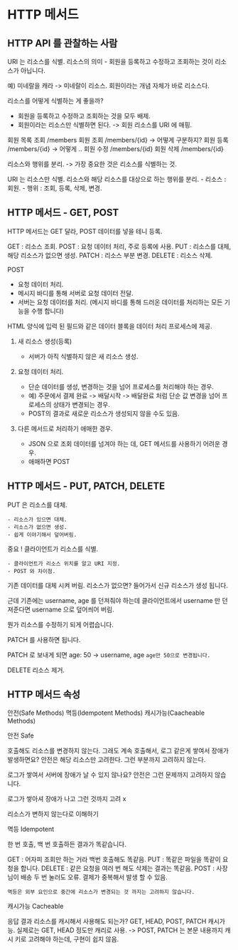 # HTTP 메서드



## HTTP API 를 관찰하는 사람

URI 는 리소스를 식별.
리소스의 의미 - 회원을 등록하고 수정하고 조회하는 것이 리소스가 아닙니다.

예) 미네랄을 캐라 -> 미네랄이 리소스.
회원이라는 개념 자체가 바로 리소스다.

리소스를 어떻게 식별하는 게 좋을까?

- 회원을 등록하고 수정하고 조회하는 것을 모두 배제.
- 회원이라는 리소스만 식별하면 된다. -> 회원 리소스를 URI 에 매핑.

회원 목록 조회 /members
회원 조회 /members/{id} -> 어떻게 구분하지?
회원 등록 /members/{id} -> 어떻게 ..
회원 수정 /members/{id}
회원 삭제 /members/{id}


리소스와 행위를 분리.
-> 가장 중요한 것은 리소스를 식별하는 것.

URI 는 리소스만 식별.
리소스와 해당 리소스를 대상으로 하는 행위를 분리.
    - 리소스 : 회원.
    - 행위 : 조회, 등록, 삭제, 변경.




## HTTP 메서드 - GET, POST 

HTTP 메서드는 GET 달라, POST 데이터를 넣을 테니 등록.

GET : 리소스 조회.
POST : 요청 데이터 처리, 주로 등록에 사용.
PUT : 리소스를 대체, 해당 리소스가 없으면 생성.
PATCH : 리소스 부분 변경.
DELETE : 리소스 삭제.




POST

- 요청 데이터 처리.
- 메시지 바디를 통해 서버로 요청 데이터 전달.
- 서버는 요청 데이터를 처리. (메시지 바디를 통해 드러온 데이터를 처리하는 모든 기능을 수행 합니다)

HTML 양식에 입력 된 필드와 같은 데이터 블록을 데이터 처리 프로세스에 제공.

1. 새 리소스 생성(등록)
    - 서버가 아직 식별하지 않은 새 리소스 생성.

2. 요청 데이터 처리.
    - 단순 데이터를 생성, 변경하는 것을 넘어 프로세스를 처리해야 하는 경우.
    - 예) 주문에서 결제 완료 -> 배달시작 -> 배달완료 처럼 단순 값 변경을 넘어 프로세스의 상태가 변경되는 경우.
    - POST의 결과로 새로운 리소스가 생성되지 않을 수도 있음.

3. 다른 메서드로 처리하기 애매한 경우.
    - JSON 으로 조회 데이터를 넘겨야 하는 데, GET 메서드를 사용하기 어려운 경우.
    - 애매하면 POST 



## HTTP 메서드 - PUT, PATCH, DELETE

PUT 은 리소스를 대체.

    - 리소스가 있으면 대체.
    - 리소스가 없으면 생성.
    - 쉽게 이야기해서 덮어버림.

중요 ! 클라이언트가 리소스를 식별.

    - 클라이언트가 리소스 위치를 알고 URI 지정.
    - POST 와 차이점.

기존 데이터를 대체 시켜 버림. 
리소스가 없으면? 들어가서 신규 리소스가 생성 됩니다.

근데 기존에는 username, age 를 던져줘야 하는데
클라이언트에서 username 만 던져준다면 username 으로 덮어씌어 버림.

뭔가 리소스를 수정하기 되게 어렵습니다.




PATCH 를 사용하면 됩니다.

PATCH 로 보내게 되면 age: 50 -> username, age 
`age만 50으로 변경됩니다.`

DELETE 리소스 제거.




## HTTP 메서드 속성

안전(Safe Methods)
멱등(Idempotent Methods)
캐시가능(Caacheable Methods)

안전 Safe 

호출해도 리소스를 변경하지 않는다.
그래도 계속 호출해서, 로그 같은게 쌓여서 장애가 발생하면요?
안전은 해당 리소스만 고려한다. 그런 부분까지 고려하지 않는다.

로그가 쌓여서 서버에 장애가 날 수 있지 않나요?
안전은 그런 문제까지 고려하지 않습니다.

로그가 쌓아셔 장애가 나고 그런 것까지 고려 x
 

리소스가 변하지 않는다로 이해하기


멱등 Idempotent 

한 번 호출, 백 번 호출하든 결과가 똑같습니다.

GET : 어자피 조회만 하는 거라 백번 호출해도 똑같음.
PUT : 똑같은 파일을 똑같이 요청을 합니다.
DELETE : 같은 요청을 여러 번 해도 삭제는 결과는 똑같음.
POST : 사장님이 배송 두 번 눌러도 오류. 결제가 중복해서 발생 할 수 있음.

`멱등은 외부 요인으로 중간에 리소스가 변경되는 것 까지는 고려하지 않습니다.`



캐시가능 Cacheable 

응답 결과 리소스를 캐시해서 사용해도 되는가?
GET, HEAD, POST, PATCH 캐시가능.
실제로는 GET, HEAD 정도만 캐리로 사용. -> POST, PATCH 는 본문 내용까지 캐시 키로 고려해야 하는데, 구현이 쉽지 않음.

